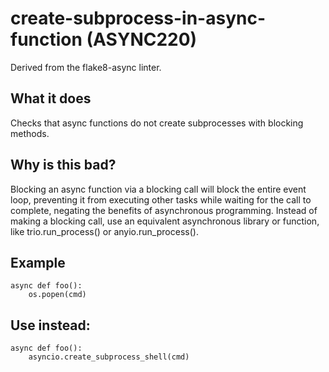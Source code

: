 # create-subprocess-in-async-function (ASYNC220)
Derived from the flake8-async linter.
## What it does
Checks that async functions do not create subprocesses with blocking methods.
## Why is this bad?
Blocking an async function via a blocking call will block the entire
event loop, preventing it from executing other tasks while waiting for the
call to complete, negating the benefits of asynchronous programming.
Instead of making a blocking call, use an equivalent asynchronous library
or function, like trio.run_process()
or anyio.run_process().
## Example
```
async def foo():
    os.popen(cmd)
```
## Use instead:
```
async def foo():
    asyncio.create_subprocess_shell(cmd)
```